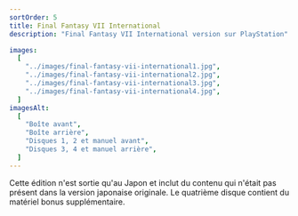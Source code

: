 ```yaml
---
sortOrder: 5
title: Final Fantasy VII International
description: "Final Fantasy VII International version sur PlayStation"

images:
  [
    "../images/final-fantasy-vii-international1.jpg",
    "../images/final-fantasy-vii-international2.jpg",
    "../images/final-fantasy-vii-international3.jpg",
    "../images/final-fantasy-vii-international4.jpg",
  ]
imagesAlt:
  [
    "Boîte avant",
    "Boîte arrière",
    "Disques 1, 2 et manuel avant",
    "Disques 3, 4 et manuel arrière",
  ]
---
```


Cette édition n'est sortie qu'au Japon et inclut du contenu qui n'était pas présent dans la version japonaise originale. Le quatrième disque contient du matériel bonus supplémentaire.
